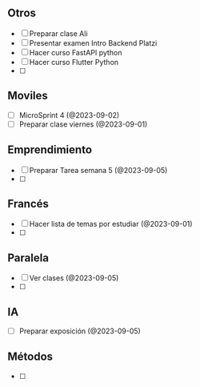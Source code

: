 ## Otros

- [ ] Preparar clase Ali
- [ ] Presentar examen Intro Backend Platzi
- [ ] Hacer curso FastAPI python
- [ ] Hacer curso Flutter Python
- [ ] 
## Moviles

- [ ] MicroSprint 4 (@2023-09-02)
- [ ] Preparar clase viernes (@2023-09-01)

## Emprendimiento

- [ ] Preparar Tarea semana 5 (@2023-09-05)
- [ ] 
## Francés

- [ ] Hacer lista de temas por estudiar (@2023-09-01)
- [ ] 
## Paralela

- [ ] Ver clases (@2023-09-05)
- [ ] 
## IA

- [ ] Preparar exposición (@2023-09-05)
## Métodos

- [ ] 